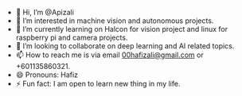 - 👋 Hi, I’m @Apizali
- 👀 I’m interested in machine vision and autonomous projects. 
- 🌱 I’m currently learning on Halcon for vision project and linux for raspberry pi and camera projects.
- 💞️ I’m looking to collaborate on deep learning and AI related topics.
- 📫 How to reach me is via email 00hafizali@gmail.com or +601135860321.
- 😄 Pronouns: Hafiz
- ⚡ Fun fact: I am open to  learn new thing in my life.

<!---
Apizali/Apizali is a ✨ special ✨ repository because its `README.md` (this file) appears on your GitHub profile.
You can click the Preview link to take a look at your changes.
--->
